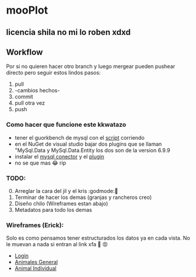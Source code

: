 # mooPlot
## licencia shila no mi lo roben xdxd

## Workflow
Por si no quieren hacer otro branch y luego mergear pueden pushear directo pero seguir estos lindos pasos:

1. pull
2. -cambios hechos-
3. commit
4. pull otra vez
5. push

### Como hacer que funcione este kkwatazo
* tener el guorkbench de mysql con el [script](https://drive.google.com/open?id=0Bw80-jlEhlkiMW1pNmFZcXl4Szg) corriendo
* en el NuGet de visual studio bajar dos plugins que se llaman "MySql.Data y MySql.Data.Entity los dos son de la version 6.9.9
* instalar el [mysql conector](http://cdn.mysql.com//Downloads/Connector-Net/mysql-connector-net-6.9.9.msi) y el [plugin](https://cdn.mysql.com/Downloads/MySQLInstaller/mysql-visualstudio-plugin-1.1.1.msi)
* no se que mas :joy: rip

### TODO:
0. Arreglar la cara del jil y el kris :godmode::mouse2:
1. Terminar de  hacer los demas (granjas y rancheros creo)
2. Diseño chilo (Wireframes estan abajo)
3. Metadatos para todo los demas

### Wireframes (Erick):
Solo es como pensamos tener estructurados los datos ya en cada vista. No le muevan a nada si entran al link xfa :punch: :rage:
* [Login](https://wireframe.cc/SyM9yP)
* [Animales General](https://wireframe.cc/2UdEvJ)
* [Animal Individual](https://wireframe.cc/xOKMp9)
